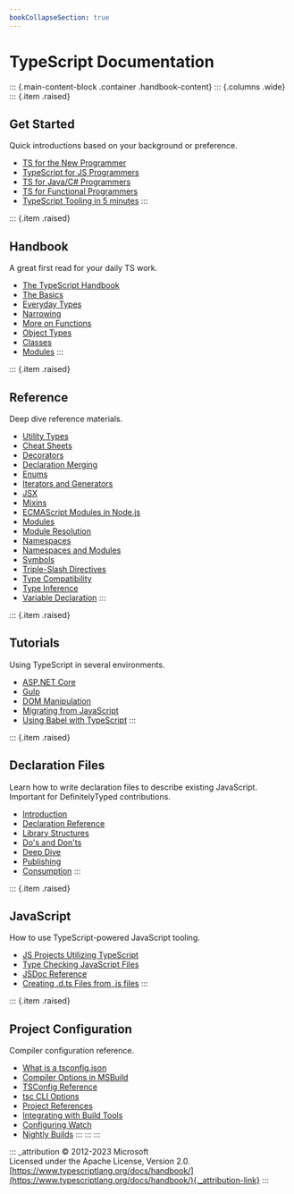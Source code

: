 ```yaml
---
bookCollapseSection: true
---
```


# TypeScript Documentation

::: {.main-content-block .container .handbook-content}
::: {.columns .wide}
::: {.item .raised}
## Get Started

Quick introductions based on your background or preference.

-   [TS for the New Programmer](typescript-from-scratch)
-   [TypeScript for JS Programmers](typescript-in-5-minutes)
-   [TS for Java/C# Programmers](typescript-in-5-minutes-oop)
-   [TS for Functional Programmers](typescript-in-5-minutes-func)
-   [TypeScript Tooling in 5 minutes](typescript-tooling-in-5-minutes)
:::

::: {.item .raised}
## Handbook

A great first read for your daily TS work.

-   [The TypeScript Handbook](intro)
-   [The Basics](basic-types)
-   [Everyday Types](everyday-types)
-   [Narrowing](narrowing)
-   [More on Functions](functions)
-   [Object Types](objects)
-   [Classes](classes)
-   [Modules](modules)
:::

::: {.item .raised}
## Reference

Deep dive reference materials.

-   [Utility Types](utility-types)
-   [Cheat Sheets](https://www.typescriptlang.org/cheatsheets)
-   [Decorators](decorators)
-   [Declaration Merging](declaration-merging)
-   [Enums](enums)
-   [Iterators and Generators](iterators-and-generators)
-   [JSX](jsx)
-   [Mixins](mixins)
-   [ECMAScript Modules in Node.js](esm-node)
-   [Modules](modules)
-   [Module Resolution](module-resolution)
-   [Namespaces](namespaces)
-   [Namespaces and Modules](namespaces-and-modules)
-   [Symbols](symbols)
-   [Triple-Slash Directives](triple-slash-directives)
-   [Type Compatibility](type-compatibility)
-   [Type Inference](type-inference)
-   [Variable Declaration](variable-declarations)
:::

::: {.item .raised}
## Tutorials

Using TypeScript in several environments.

-   [ASP.NET Core](asp-net-core)
-   [Gulp](gulp)
-   [DOM Manipulation](dom-manipulation)
-   [Migrating from JavaScript](migrating-from-javascript)
-   [Using Babel with TypeScript](babel-with-typescript)
:::

::: {.item .raised}
## Declaration Files

Learn how to write declaration files to describe existing JavaScript.
Important for DefinitelyTyped contributions.

-   [Introduction](declaration-files/introduction)
-   [Declaration Reference](declaration-files/by-example)
-   [Library Structures](declaration-files/library-structures)
-   [Do\'s and Don\'ts](declaration-files/do-s-and-don-ts)
-   [Deep Dive](declaration-files/deep-dive)
-   [Publishing](declaration-files/publishing)
-   [Consumption](declaration-files/consumption)
:::

::: {.item .raised}
## JavaScript

How to use TypeScript-powered JavaScript tooling.

-   [JS Projects Utilizing TypeScript](intro-to-js-ts)
-   [Type Checking JavaScript Files](type-checking-javascript-files)
-   [JSDoc Reference](jsdoc-supported-types)
-   [Creating .d.ts Files from .js files](declaration-files/dts-from-js)
:::

::: {.item .raised}
## Project Configuration

Compiler configuration reference.

-   [What is a tsconfig.json](tsconfig-json)
-   [Compiler Options in MSBuild](compiler-options-in-msbuild)
-   [TSConfig Reference](https://www.typescriptlang.org/tsconfig)
-   [tsc CLI Options](compiler-options)
-   [Project References](project-references)
-   [Integrating with Build Tools](integrating-with-build-tools)
-   [Configuring Watch](configuring-watch)
-   [Nightly Builds](nightly-builds)
:::
:::
:::

::: _attribution
© 2012-2023 Microsoft\
Licensed under the Apache License, Version 2.0.\
[https://www.typescriptlang.org/docs/handbook/](https://www.typescriptlang.org/docs/handbook/){._attribution-link}
:::
